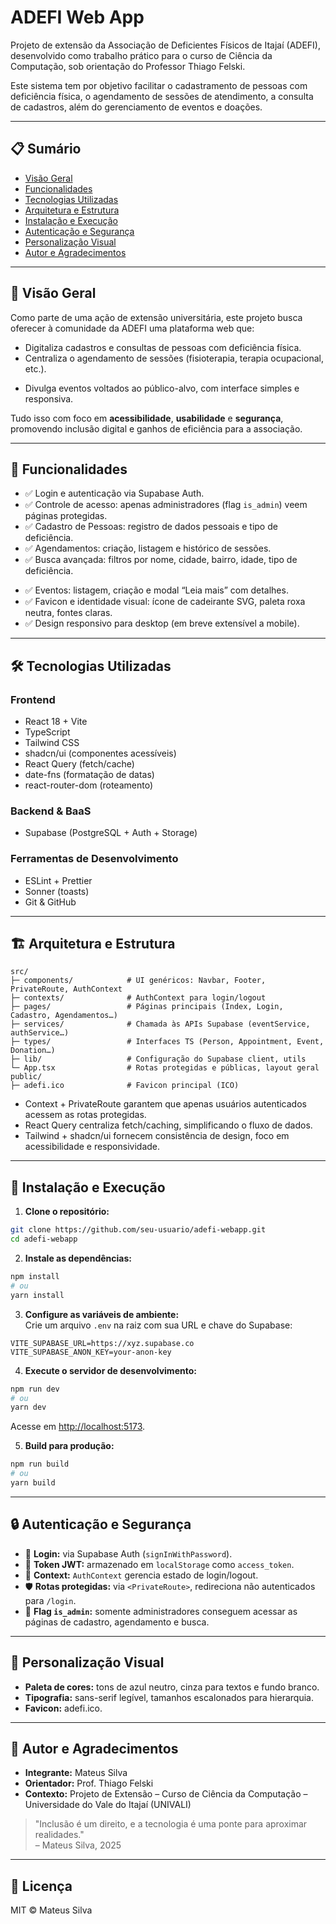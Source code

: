 
# ADEFI Web App

Projeto de extensão da Associação de Deficientes Físicos de Itajaí (ADEFI), desenvolvido como trabalho prático para o curso de Ciência da Computação, sob orientação do Professor Thiago Felski.

Este sistema tem por objetivo facilitar o cadastramento de pessoas com deficiência física, o agendamento de sessões de atendimento, a consulta de cadastros, além do gerenciamento de eventos e doações.

---

## 📋 Sumário

- [Visão Geral](#-visão-geral)
- [Funcionalidades](#-funcionalidades)
- [Tecnologias Utilizadas](#-tecnologias-utilizadas)
- [Arquitetura e Estrutura](#-arquitetura-e-estrutura)
- [Instalação e Execução](#-instalação-e-execução)
- [Autenticação e Segurança](#-autenticação-e-segurança)
- [Personalização Visual](#-personalização-visual)
- [Autor e Agradecimentos](#-autor-e-agradecimentos)

---

## 🎯 Visão Geral

Como parte de uma ação de extensão universitária, este projeto busca oferecer à comunidade da ADEFI uma plataforma web que:

- Digitaliza cadastros e consultas de pessoas com deficiência física.
- Centraliza o agendamento de sessões (fisioterapia, terapia ocupacional, etc.).
<!-- - Organiza o histórico de doações e permite o registro rápido de contribuições. -->
- Divulga eventos voltados ao público-alvo, com interface simples e responsiva.

Tudo isso com foco em **acessibilidade**, **usabilidade** e **segurança**, promovendo inclusão digital e ganhos de eficiência para a associação.

---

## 🔧 Funcionalidades

- ✅ Login e autenticação via Supabase Auth.
- ✅ Controle de acesso: apenas administradores (flag `is_admin`) veem páginas protegidas.
- ✅ Cadastro de Pessoas: registro de dados pessoais e tipo de deficiência.
- ✅ Agendamentos: criação, listagem e histórico de sessões.
- ✅ Busca avançada: filtros por nome, cidade, bairro, idade, tipo de deficiência.
<!-- - ✅ Doações: registro de valores e itens, histórico financeiro com totalizador.  -->
- ✅ Eventos: listagem, criação e modal “Leia mais” com detalhes.
- ✅ Favicon e identidade visual: ícone de cadeirante SVG, paleta roxa neutra, fontes claras.
- ✅ Design responsivo para desktop (em breve extensível a mobile).

---

## 🛠 Tecnologias Utilizadas

### Frontend

- React 18 + Vite
- TypeScript
- Tailwind CSS
- shadcn/ui (componentes acessíveis)
- React Query (fetch/cache)
- date-fns (formatação de datas)
- react-router-dom (roteamento)

### Backend & BaaS

- Supabase (PostgreSQL + Auth + Storage)

### Ferramentas de Desenvolvimento

- ESLint + Prettier
- Sonner (toasts)
- Git & GitHub

---

## 🏗 Arquitetura e Estrutura

```
src/
├─ components/            # UI genéricos: Navbar, Footer, PrivateRoute, AuthContext
├─ contexts/              # AuthContext para login/logout
├─ pages/                 # Páginas principais (Index, Login, Cadastro, Agendamentos…)
├─ services/              # Chamada às APIs Supabase (eventService, authService…)
├─ types/                 # Interfaces TS (Person, Appointment, Event, Donation…)
├─ lib/                   # Configuração do Supabase client, utils
└─ App.tsx                # Rotas protegidas e públicas, layout geral
public/
├─ adefi.ico              # Favicon principal (ICO)
```

- Context + PrivateRoute garantem que apenas usuários autenticados acessem as rotas protegidas.
- React Query centraliza fetch/caching, simplificando o fluxo de dados.
- Tailwind + shadcn/ui fornecem consistência de design, foco em acessibilidade e responsividade.

---

## 🚀 Instalação e Execução

1. **Clone o repositório:**

```bash
git clone https://github.com/seu-usuario/adefi-webapp.git
cd adefi-webapp
```

2. **Instale as dependências:**

```bash
npm install
# ou
yarn install
```

3. **Configure as variáveis de ambiente:**  
Crie um arquivo `.env` na raiz com sua URL e chave do Supabase:

```env
VITE_SUPABASE_URL=https://xyz.supabase.co
VITE_SUPABASE_ANON_KEY=your-anon-key
```

4. **Execute o servidor de desenvolvimento:**

```bash
npm run dev
# ou
yarn dev
```

Acesse em [http://localhost:5173](http://localhost:5173).

5. **Build para produção:**

```bash
npm run build
# ou
yarn build
```

---

## 🔒 Autenticação e Segurança

- 🔐 **Login:** via Supabase Auth (`signInWithPassword`).
- 🔑 **Token JWT:** armazenado em `localStorage` como `access_token`.
- 🧠 **Context:** `AuthContext` gerencia estado de login/logout.
- 🛡️ **Rotas protegidas:** via `<PrivateRoute>`, redireciona não autenticados para `/login`.
- 👤 **Flag `is_admin`:** somente administradores conseguem acessar as páginas de cadastro, agendamento e busca.

---

## 🎨 Personalização Visual

- **Paleta de cores:** tons de azul neutro, cinza para textos e fundo branco.
- **Tipografia:** sans-serif legível, tamanhos escalonados para hierarquia.
- **Favicon:** adefi.ico.

---

## 👤 Autor e Agradecimentos

- **Integrante:** Mateus Silva  
- **Orientador:** Prof. Thiago Felski  
- **Contexto:** Projeto de Extensão – Curso de Ciência da Computação – Universidade do Vale do Itajaí (UNIVALI)

> "Inclusão é um direito, e a tecnologia é uma ponte para aproximar realidades."  
> – Mateus Silva, 2025

---

## 📝 Licença

MIT © Mateus Silva
